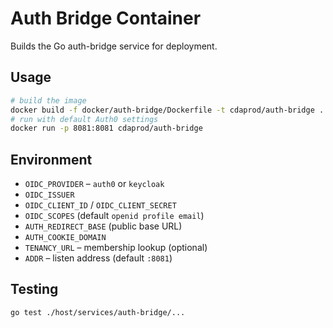 # Auth Bridge Container

Builds the Go auth-bridge service for deployment.

## Usage
```bash
# build the image
docker build -f docker/auth-bridge/Dockerfile -t cdaprod/auth-bridge .
# run with default Auth0 settings
docker run -p 8081:8081 cdaprod/auth-bridge
```

## Environment
- `OIDC_PROVIDER` – `auth0` or `keycloak`
- `OIDC_ISSUER`
- `OIDC_CLIENT_ID` / `OIDC_CLIENT_SECRET`
- `OIDC_SCOPES` (default `openid profile email`)
- `AUTH_REDIRECT_BASE` (public base URL)
- `AUTH_COOKIE_DOMAIN`
- `TENANCY_URL` – membership lookup (optional)
- `ADDR` – listen address (default `:8081`)

## Testing
```bash
go test ./host/services/auth-bridge/...
```
